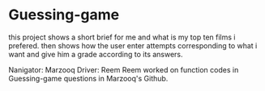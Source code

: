 # Guessing-game
this project shows a short brief for me and what is my top ten films i prefered.
then shows how the user enter attempts corresponding to what i want and give him a grade according to its answers.


Nanigator: Marzooq 
Driver: Reem
Reem worked on function codes in Guessing-game questions in Marzooq's Github.